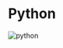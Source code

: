# Python

![python](https://github.com/Youssef1502/Python/assets/83795307/399c8c9e-6b80-49e1-980f-cc155f2f08ae)
